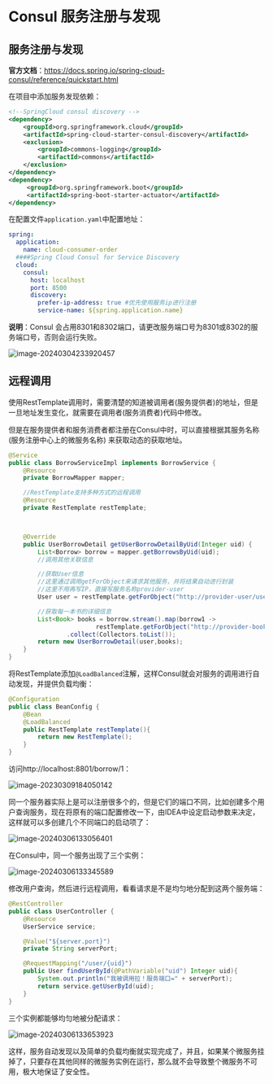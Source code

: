 # Consul 服务注册与发现

## 服务注册与发现

**官方文档**：https://docs.spring.io/spring-cloud-consul/reference/quickstart.html

在项目中添加服务发现依赖：

```xml
<!--SpringCloud consul discovery -->
<dependency>
	<groupId>org.springframework.cloud</groupId>
    <artifactId>spring-cloud-starter-consul-discovery</artifactId>
    <exclusion>
    	<groupId>commons-logging</groupId>
        <artifactId>commons</artifactId>
    </exclusion>
</dependency>
<dependency>
     <groupId>org.springframework.boot</groupId>
     <artifactId>spring-boot-starter-actuator</artifactId>
</dependency>
```

在配置文件`application.yaml`中配置地址：

```yaml
spring:
  application:
    name: cloud-consumer-order
  ####Spring Cloud Consul for Service Discovery
  cloud:
    consul:
      host: localhost
      port: 8500
      discovery:
        prefer-ip-address: true #优先使用服务ip进行注册
        service-name: ${spring.application.name}
```

**说明**：Consul 会占用8301和8302端口，请更改服务端口号为8301或8302的服务端口号，否则会运行失败。

![image-20240304233920457](assets/image-20240304233920457.png)

## 远程调用

使用RestTemplate调用时，需要清楚的知道被调用者(服务提供者)的地址，但是一旦地址发生变化，就需要在调用者(服务消费者)代码中修改。

但是在服务提供者和服务消费者都注册在Consul中时，可以直接根据其服务名称(服务注册中心上的微服务名称) 来获取动态的获取地址。

```java
@Service
public class BorrowServiceImpl implements BorrowService {
    @Resource
    private BorrowMapper mapper;

    //RestTemplate支持多种方式的远程调用
    @Resource
    private RestTemplate restTemplate;



    @Override
    public UserBorrowDetail getUserBorrowDetailByUid(Integer uid) {
        List<Borrow> borrow = mapper.getBorrowsByUid(uid);
        //调用其他关联信息

        //获取User信息
        //这里通过调用getForObject来请求其他服务，并将结果自动进行封装
        //这里不用再写IP，直接写服务名称provider-user
        User user = restTemplate.getForObject("http://provider-user/user/" + uid, User.class);

        //获取每一本书的详细信息
        List<Book> books = borrow.stream().map(borrow1 ->
                        restTemplate.getForObject("http://provider-book/book/" + borrow1.getBid(), Book.class))
                .collect(Collectors.toList());
        return new UserBorrowDetail(user,books);
    }
}
```

将RestTemplate添加`@LoadBalanced`注解，这样Consul就会对服务的调用进行自动发现，并提供负载均衡：

```java
@Configuration
public class BeanConfig {
    @Bean
    @LoadBalanced
    public RestTemplate restTemplate(){
        return new RestTemplate();
    }
}
```

访问http://localhost:8801/borrow/1：

![image-20230309184050142](https://cdn.jsdelivr.net/gh/letengzz/Two-C@main/img/Java/202303271910490.png)

同一个服务器实际上是可以注册很多个的，但是它们的端口不同，比如创建多个用户查询服务，现在将原有的端口配置修改一下，由IDEA中设定启动参数来决定，这样就可以多创建几个不同端口的启动项了：

![image-20240306133056401](https://cdn.jsdelivr.net/gh/letengzz/tc2/img202403061331423.png)

在Consul中，同一个服务出现了三个实例：

![image-20240306133345589](https://cdn.jsdelivr.net/gh/letengzz/tc2/img202403061333938.png)

修改用户查询，然后进行远程调用，看看请求是不是均匀地分配到这两个服务端：

```java
@RestController
public class UserController {
    @Resource
    UserService service;

    @Value("${server.port}")
    private String serverPort;

    @RequestMapping("/user/{uid}")
    public User findUserById(@PathVariable("uid") Integer uid){
        System.out.println("我被调用拉！服务端口=" + serverPort);
        return service.getUserById(uid);
    }
}
```

三个实例都能够均匀地被分配请求：

![image-20240306133653923](https://cdn.jsdelivr.net/gh/letengzz/tc2/img202403061336553.png)

这样，服务自动发现以及简单的负载均衡就实现完成了，并且，如果某个微服务挂掉了，只要存在其他同样的微服务实例在运行，那么就不会导致整个微服务不可用，极大地保证了安全性。
